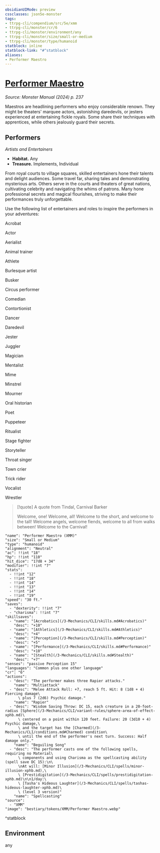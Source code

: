 ```yaml
---
obsidianUIMode: preview
cssclasses: json5e-monster
tags:
- ttrpg-cli/compendium/src/5e/xmm
- ttrpg-cli/monster/cr/6
- ttrpg-cli/monster/environment/any
- ttrpg-cli/monster/size/small-or-medium
- ttrpg-cli/monster/type/humanoid
statblock: inline
statblock-link: "#^statblock"
aliases:
- Performer Maestro
---
```

# [Performer Maestro](3-Mechanics\CLI\bestiary\humanoid/performer-maestro-xmm.md)
*Source: Monster Manual (2024) p. 237*  

Maestros are headlining performers who enjoy considerable renown. They might be theaters' marquee actors, astonishing daredevils, or jesters experienced at entertaining fickle royals. Some share their techniques with apprentices, while others jealously guard their secrets.

## Performers

*Artists and Entertainers*

- **Habitat.** Any  
- **Treasure.** Implements, Individual  

From royal courts to village squares, skilled entertainers hone their talents and delight audiences. Some travel far, sharing tales and demonstrating mysterious arts. Others serve in the courts and theaters of great nations, cultivating celebrity and navigating the whims of patrons. Many hone professional secrets and magical flourishes, striving to make their performances truly unforgettable.

Use the following list of entertainers and roles to inspire the performers in your adventures:

Acrobat

Actor

Aerialist

Animal trainer

Athlete

Burlesque artist

Busker

Circus performer

Comedian

Contortionist

Dancer

Daredevil

Jester

Juggler

Magician

Mentalist

Mime

Minstrel

Mourner

Oral historian

Poet

Puppeteer

Ritualist

Stage fighter

Storyteller

Throat singer

Town crier

Trick rider

Vocalist

Wrestler

> [!quote] A quote from Tindal, Carnival Barker  
> 
> Welcome, one! Welcome, all! Welcome to the short, and welcome to the tall! Welcome angels, welcome fiends, welcome to all from walks between! Welcome to the Carnival!


```statblock
"name": "Performer Maestro (XMM)"
"size": "Small or Medium"
"type": "humanoid"
"alignment": "Neutral"
"ac": !!int "18"
"hp": !!int "110"
"hit_dice": "17d8 + 34"
"modifier": !!int "7"
"stats":
  - !!int "12"
  - !!int "18"
  - !!int "14"
  - !!int "13"
  - !!int "14"
  - !!int "19"
"speed": "30 ft."
"saves":
  - "dexterity": !!int "7"
  - "charisma": !!int "7"
"skillsaves":
  - "name": "[Acrobatics](/3-Mechanics/CLI/skills.md#Acrobatics)"
    "desc": "+10"
  - "name": "[Athletics](/3-Mechanics/CLI/skills.md#Athletics)"
    "desc": "+4"
  - "name": "[Perception](/3-Mechanics/CLI/skills.md#Perception)"
    "desc": "+5"
  - "name": "[Performance](/3-Mechanics/CLI/skills.md#Performance)"
    "desc": "+10"
  - "name": "[Stealth](/3-Mechanics/CLI/skills.md#Stealth)"
    "desc": "+7"
"senses": "passive Perception 15"
"languages": "Common plus one other language"
"cr": "6"
"actions":
  - "desc": "The performer makes three Rapier attacks."
    "name": "Multiattack"
  - "desc": "Melee Attack Roll: +7, reach 5 ft. Hit: 8 (1d8 + 4) Piercing damage\
      \ plus 7 (2d6) Psychic damage."
    "name": "Rapier"
  - "desc": "Wisdom Saving Throw: DC 15, each creature in a 20-foot-radius [Sphere](/3-Mechanics/CLI/variant-rules/sphere-area-of-effect-xphb.md)\
      \ centered on a point within 120 feet. Failure: 20 (3d10 + 4) Psychic damage,\
      \ and the target has the [Charmed](/3-Mechanics/CLI/conditions.md#Charmed) condition\
      \ until the end of the performer's next turn. Success: Half damage only."
    "name": "Beguiling Song"
  - "desc": "The performer casts one of the following spells, requiring no Material\
      \ components and using Charisma as the spellcasting ability (spell save DC 15):\n\
      \nAt will: [Minor Illusion](/3-Mechanics/CLI/spells/minor-illusion-xphb.md),\
      \ [Prestidigitation](/3-Mechanics/CLI/spells/prestidigitation-xphb.md)\n\n1/day:\
      \ [Tasha's Hideous Laughter](/3-Mechanics/CLI/spells/tashas-hideous-laughter-xphb.md)\
      \ (level 3 version)"
    "name": "Spellcasting"
"source":
  - "XMM"
"image": "bestiary/tokens/XMM/Performer Maestro.webp"
```
^statblock

## Environment

any